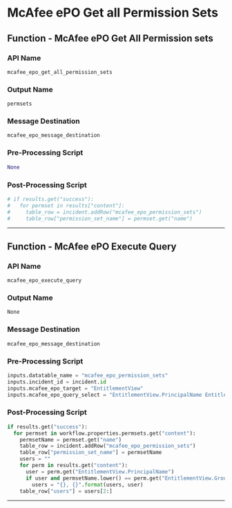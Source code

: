 <!--
    DO NOT MANUALLY EDIT THIS FILE
    THIS FILE IS AUTOMATICALLY GENERATED WITH resilient-sdk codegen
    Generated with resilient-sdk v50.0.151
-->

# McAfee ePO Get all Permission Sets

## Function - McAfee ePO Get All Permission sets

### API Name
`mcafee_epo_get_all_permission_sets`

### Output Name
`permsets`

### Message Destination
`mcafee_epo_message_destination`

### Pre-Processing Script
```python
None
```

### Post-Processing Script
```python
# if results.get("success"):
#   for permset in results["content"]:
#     table_row = incident.addRow("mcafee_epo_permission_sets")
#     table_row["permission_set_name"] = permset.get("name")
```

---

## Function - McAfee ePO Execute Query

### API Name
`mcafee_epo_execute_query`

### Output Name
`None`

### Message Destination
`mcafee_epo_message_destination`

### Pre-Processing Script
```python
inputs.datatable_name = "mcafee_epo_permission_sets"
inputs.incident_id = incident.id
inputs.mcafee_epo_target = "EntitlementView"
inputs.mcafee_epo_query_select = "EntitlementView.PrincipalName EntitlementView.GroupName"
```

### Post-Processing Script
```python
if results.get("success"):
  for permset in workflow.properties.permsets.get("content"):
    permsetName = permset.get("name")
    table_row = incident.addRow("mcafee_epo_permission_sets")
    table_row["permission_set_name"] = permsetName
    users = ""
    for perm in results.get("content"):
      user = perm.get("EntitlementView.PrincipalName")
      if user and permsetName.lower() == perm.get("EntitlementView.GroupName").lower() and user not in users:
        users = "{}, {}".format(users, user)
    table_row["users"] = users[2:]
```

---


